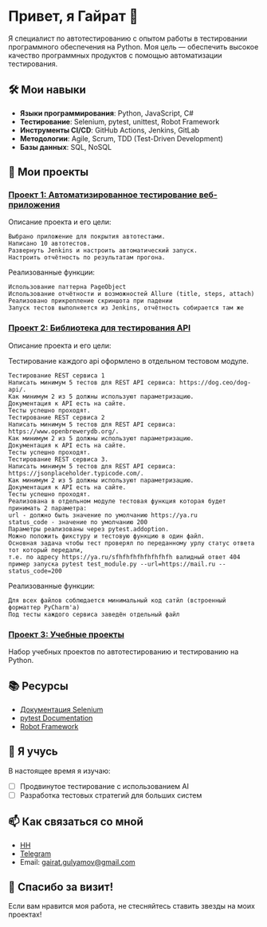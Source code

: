 # Привет, я Гайрат 👋

Я специалист по автотестированию с опытом работы в тестировании программного обеспечения на Python. Моя цель — обеспечить высокое качество программных продуктов с помощью автоматизации тестирования.

## 🛠️ Мои навыки
- **Языки программирования**: Python, JavaScript, C#
- **Тестирование**: Selenium, pytest, unittest, Robot Framework
- **Инструменты CI/CD**: GitHub Actions, Jenkins, GitLab
- **Методологии**: Agile, Scrum, TDD (Test-Driven Development)
- **Базы данных**: SQL, NoSQL

## 📂 Мои проекты
### [Проект 1: Автоматизированное тестирование веб-приложения](https://github.com/sadboy2001/selenium_otus)
Описание проекта и его цели:

    Выбрано приложение для покрытия автотестами.
    Написано 10 автотестов.
    Развернуть Jenkins и настроить автоматический запуск.
    Настроить отчётность по результатам прогона.


Реализованные функции:

    Использование паттерна PageObject
    Использование отчётности и возможностей Allure (title, steps, attach)
    Реализовано прикрепление скриншота при падении
    Запуск тестов выполняется из Jenkins, отчётность собирается там же


### [Проект 2: Библиотека для тестирования API](https://github.com/sadboy2001/otus_api/tree/main)
Описание проекта и его цели:

Тестирование каждого api оформлено в отдельном тестовом модуле.

    Тестирование REST сервиса 1
    Написать минимум 5 тестов для REST API сервиса: https://dog.ceo/dog-api/.
    Как минимум 2 из 5 должны используют параметризацию.
    Документация к API есть на сайте.
    Тесты успешно проходят.
    Тестирование REST сервиса 2
    Написать минимум 5 тестов для REST API сервиса: https://www.openbrewerydb.org/.
    Как минимум 2 из 5 должны используют параметризацию.
    Документация к API есть на сайте.
    Тесты успешно проходят.
    Тестирование REST сервиса 3.
    Написать минимум 5 тестов для REST API сервиса: https://jsonplaceholder.typicode.com/.
    Как минимум 2 из 5 должны используют параметризацию.
    Документация к API есть на сайте.
    Тесты успешно проходят.
    Реализована в отдельном модуле тестовая функция которая будет принимать 2 параметра:
    url - должно быть значение по умолчанию https://ya.ru
    status_code - значение по умолчанию 200
    Параметры реализованы через pytest.addoption.
    Можно положить фикcтуру и тестовую функцию в один файл.
    Основная задача чтобы тест проверял по переданному урлу статус ответа тот который передали,
    т.е. по адресу https://ya.ru/sfhfhfhfhfhfhfhfh валидный ответ 404
    пример запуска pytest test_module.py --url=https://mail.ru --status_code=200


Реализованные функции:

    Для всех файлов соблюдается минимальный код сатйл (встроенный форматтер PyCharm'а)
    Под тесты каждого сервиса заведён отдельный файл


### [Проект 3: Учебные проекты](https://disk.yandex.ru/d/euqCuTWwjQm1ag)
Набор учебных проектов по автотестированию и тестированию на Python.

## 📚 Ресурсы
- [Документация Selenium](https://www.selenium.dev/documentation/)
- [pytest Documentation](https://docs.pytest.org/en/stable/)
- [Robot Framework](https://robotframework.org/)

## 🌱 Я учусь
В настоящее время я изучаю:
- [ ] Продвинутое тестирование с использованием AI
- [ ] Разработка тестовых стратегий для больших систем

## 📫 Как связаться со мной
- [HH](https://hh.ru/resume/f5e97b7fff0cc7fd6a0039ed1f324843357076)
- [Telegram](https://t.me/elf_trader)
- Email: gairat.gulyamov@gmail.com

## 🎉 Спасибо за визит!
Если вам нравится моя работа, не стесняйтесь ставить звезды на моих проектах!
